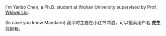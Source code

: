 I'm Yanbo Chen, a Ph.D. student at Wuhan University supervised by Prof. [Weiwei Liu](https://sites.google.com/site/weiweiliuhomepage/).

(In case you know Mandarin) 我平时主要在小红书冲浪，可以搜索用户名 **虎生** 找到我。
